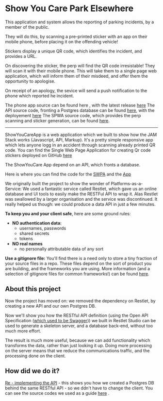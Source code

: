 # Show You Care Park Elsewhere

This application and system allows the reporting of parking incidents, by a member of the public.

They will do this, by scanning a pre-printed sticker with an app on their mobile phone, before placing it on the offending vehicle!

Stickers display a unique QR code, which identifies the incident, and provides a URL.

On discovering the sticker, the perp will find the QR code irresistable! They will scan it with their mobile phone. This will take them to a single page web application, which will inform them of their misdeed, and offer them the opportunity to apologise.

On receipt of an apology, the sevice will send a push notification to the phone which reported he incident.

The phone app source can be found here [](),  with the latest release [here]()
The API source code, fronting a Postgres database can be found [here](), with the deployement [here]()
The SPWA source code, which provides the perp scanning and sticker generation, can be found [here]().

----------

ShowYouCareApp is a web application which we built to show how the JAM Stack works (Javascript, API, Markup). 
It's a pretty simple responsive app which lets anyone logg in an accident through scanning already printed QR code.
You can find the Single Web Page Application for creating Qr code stickers deployed on GitHub [here](https://github.com/TheAntiParkingCompany/SPWA_GenerateStickers)

The ShowYouCare App depend on an API, which fronts a database. 

Here is where you can find the code for the [SWPA](https://github.com/TheAntiParkingCompany/SPWA_GenerateStickers) and the [App](https://github.com/TheAntiParkingCompany/ShowYouCareApp)

We originally built the project to show the wonder of Platforms-as-a-Service: We used a fantastic service called Restlet, which gave us an online database and UI tools to easily make the RESTFul API to wrap it. Alas Restlet was swallowed by a larger organisation and the service was discontinued. It really helped us though: we could produce a data API in just a few minutes.

**To keep you and your client safe**, here are some ground rules:

* **NO authentication data:** 
  * usernames, passwords
  * shared secrets
  * tokens
* **NO real names** 
  * no personally attributable data of any sort


**Use a gitignore file:** You'll find there is a need only to store a tiny fraction of your source files in a repo. These files depend on the sort of product you are building, and the frameworks you are using. More information (and a selection of gitignore files for common frameworks!) can be found [here](https://github.com/github/gitignore). 

## About this project

Now the project has moved on: we removed the dependency on Restlet, by creating a new API and our own Postgres DB.

Now we'll show you how the RESTful API definition (using the Open API Specification ([which used to be Swagger](https://swagger.io/docs/specification/about/))) we built in Restlet Studio can be used to generate a skeleton server, and a database back-end, without too much more effort.

The result is much more useful, because we can add functionality which transforms the data, rather than just looking it up. Doing more processing on the server means that we reduce the communications traffic, and the processing done on the client.

## How did we do it?

 [Re - implementing the API](https://github.com/aliceliveprojects/WildLoggingDBParent/blob/master/ReImplementing.md) - this shows you how we created a Postgres DB behind the same RESTful API - so we ddn't have to change the client.
 You can see the source codes we used as a guide [here](https://github.com/aliceliveprojects/WildLogging) .
 
